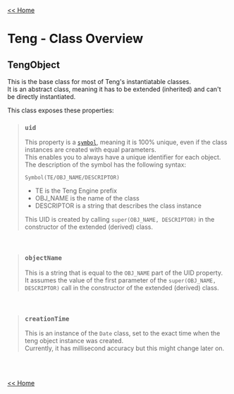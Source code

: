 [<< Home](./home.md#readme)

# Teng - Class Overview

## TengObject
This is the base class for most of Teng's instantiatable classes.  
It is an abstract class, meaning it has to be extended (inherited) and can't be directly instantiated.  
  
This class exposes these properties:
> ### `uid`
> This property is a [`symbol`](https://developer.mozilla.org/en-US/docs/Web/JavaScript/Reference/Global_Objects/Symbol), meaning it is 100% unique, even if the class instances are created with equal parameters.  
> This enables you to always have a unique identifier for each object.  
> The description of the symbol has the following syntax:  
> ```
> Symbol(TE/OBJ_NAME/DESCRIPTOR)
> ```
> - TE is the Teng Engine prefix
> - OBJ_NAME is the name of the class
> - DESCRIPTOR is a string that describes the class instance
>   
> This UID is created by calling `super(OBJ_NAME, DESCRIPTOR)` in the constructor of the extended (derived) class.

<br>

> ### `objectName`
> This is a string that is equal to the `OBJ_NAME` part of the UID property.  
> It assumes the value of the first parameter of the `super(OBJ_NAME, DESCRIPTOR)` call in the constructor of the extended (derived) class.

<br>

> ### `creationTime`
> This is an instance of the `Date` class, set to the exact time when the teng object instance was created.  
> Currently, it has millisecond accuracy but this might change later on.



<br><br>

[<< Home](./home.md#readme)
